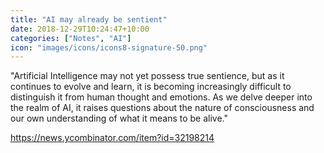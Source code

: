 ```yaml
---
title: "AI may already be sentient"
date: 2018-12-29T10:24:47+10:00
categories: ["Notes", "AI"]
icon: "images/icons/icons8-signature-50.png"
---
```


"Artificial Intelligence may not yet possess true sentience, but as it continues to evolve and learn, it is becoming increasingly difficult to distinguish it from human thought and emotions. As we delve deeper into the realm of AI, it raises questions about the nature of consciousness and our own understanding of what it means to be alive."

https://news.ycombinator.com/item?id=32198214